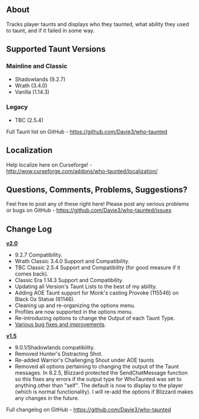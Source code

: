 ## About
Tracks player taunts and displays who they taunted, what ability they used to taunt, and if it failed in some way.

## Supported Taunt Versions

### Mainline and Classic

- Shadowlands (9.2.7)
- Wrath (3.4.0)
- Vanilla (1.14.3)

### Legacy
- TBC (2.5.4)

Full Taunt list on GitHub - https://github.com/Davie3/who-taunted

## Localization

Help localize here on Curseforge! - http://wow.curseforge.com/addons/who-taunted/localization/

## Questions, Comments, Problems, Suggestions?

Feel free to post any of these right here! Please post any serious problems or bugs on GitHub - https://github.com/Davie3/who-taunted/issues

## Change Log
**[v2.0](https://www.curseforge.com/wow/addons/who-taunted/files/3996610)**
- 9.2.7 Compatibility.
- Wrath Classic 3.4.0 Support and Compatibility.
- TBC Classic 2.5.4 Support and Compatibility (for good measure if it comes back).
- Classic Era 1.14.3 Support and Compatibility.
- Updating all Version's Taunt Lists to the best of my ability.
- Adding AOE Taunt support for Monk's casting Provoke (115546) on Black Ox Statue (61146).
- Cleaning up and re-organizing the options menu.
- Profiles are now supported in the options menu.
- Re-introducing options to change the Output of each Taunt Type.
- [Various bug fixes and improvements](https://github.com/Davie3/who-taunted/releases/tag/v2.0).

**[v1.5](https://www.curseforge.com/wow/addons/who-taunted/files/3081194)**
- 9.0.1/Shadowlands compatibility.
- Removed Hunter's Distracting Shot.
- Re-added Warrior's Challenging Shout under AOE taunts
- Removed all options pertaining to changing the output of the Taunt messages. In 8.2.5, Blizzard protected the SendChatMessage function so this fixes any errors if the output type for WhoTaunted was set to anything other than "self". The default is now to display to the player (which is normal functionality). I will re-add the options if Blizzard makes any changes in the future.

Full changelog on GitHub - https://github.com/Davie3/who-taunted